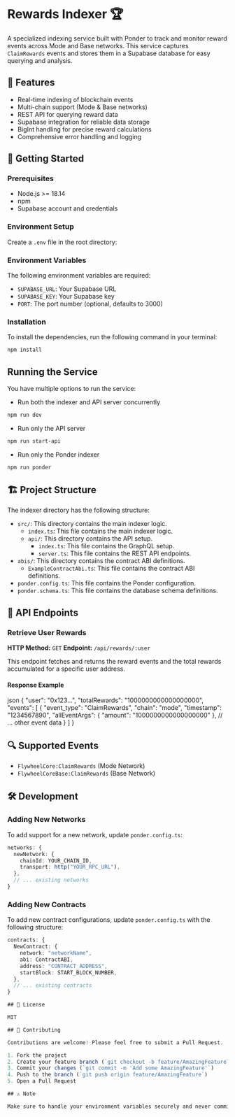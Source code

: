 # Rewards Indexer 🏆

A specialized indexing service built with Ponder to track and monitor reward events across Mode and Base networks. This service captures `ClaimRewards` events and stores them in a Supabase database for easy querying and analysis.

## 🌟 Features

- Real-time indexing of blockchain events
- Multi-chain support (Mode & Base networks)
- REST API for querying reward data
- Supabase integration for reliable data storage
- BigInt handling for precise reward calculations
- Comprehensive error handling and logging

## 🚀 Getting Started

### Prerequisites

- Node.js >= 18.14
- npm
- Supabase account and credentials

### Environment Setup

Create a `.env` file in the root directory:

### Environment Variables

The following environment variables are required:

* `SUPABASE_URL`: Your Supabase URL
* `SUPABASE_KEY`: Your Supabase key
* `PORT`: The port number (optional, defaults to 3000)


### Installation

To install the dependencies, run the following command in your terminal:
```bash
npm install
```

## Running the Service

You have multiple options to run the service:

- Run both the indexer and API server concurrently
```bash
npm run dev
```
- Run only the API server
```bash
npm run start-api
```
- Run only the Ponder indexer
```bash
npm run ponder
```

## 🏗 Project Structure

The indexer directory has the following structure:

* `src/`: This directory contains the main indexer logic.
	+ `index.ts`: This file contains the main indexer logic.
	+ `api/`: This directory contains the API setup.
		- `index.ts`: This file contains the GraphQL setup.
		- `server.ts`: This file contains the REST API endpoints.
* `abis/`: This directory contains the contract ABI definitions.
	+ `ExampleContractAbi.ts`: This file contains the contract ABI definitions.
* `ponder.config.ts`: This file contains the Ponder configuration.
* `ponder.schema.ts`: This file contains the database schema definitions.

## 🚀 API Endpoints

### Retrieve User Rewards

**HTTP Method:** `GET`
**Endpoint:** `/api/rewards/:user`

This endpoint fetches and returns the reward events and the total rewards accumulated for a specific user address.

#### Response Example

json
{
  "user": "0x123...",
  "totalRewards": "1000000000000000000",
  "events": [
    {
      "event_type": "ClaimRewards",
      "chain": "mode",
      "timestamp": "1234567890",
      "allEventArgs": {
        "amount": "1000000000000000000"
      },
      // ... other event data
    }
  ]
}


## 🔍 Supported Events

- `FlywheelCore:ClaimRewards` (Mode Network)
- `FlywheelCoreBase:ClaimRewards` (Base Network)

## 🛠 Development

### Adding New Networks

To add support for a new network, update `ponder.config.ts`:

```typescript
networks: {
  newNetwork: {
    chainId: YOUR_CHAIN_ID,
    transport: http("YOUR_RPC_URL"),
  },
  // ... existing networks
}
```


### Adding New Contracts

To add new contract configurations, update `ponder.config.ts` with the following structure:

```typescript
contracts: {
  NewContract: {
    network: "networkName",
    abi: ContractABI,
    address: "CONTRACT_ADDRESS",
    startBlock: START_BLOCK_NUMBER,
  },
  // ... existing contracts
}

## 📝 License

MIT

## 🤝 Contributing

Contributions are welcome! Please feel free to submit a Pull Request.

1. Fork the project
2. Create your feature branch (`git checkout -b feature/AmazingFeature`)
3. Commit your changes (`git commit -m 'Add some AmazingFeature'`)
4. Push to the branch (`git push origin feature/AmazingFeature`)
5. Open a Pull Request

## ⚠️ Note

Make sure to handle your environment variables securely and never commit them to version control.